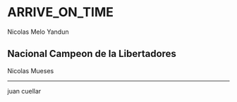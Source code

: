 # ARRIVE_ON_TIME

Nicolas Melo Yandun

Nacional Campeon de la Libertadores
---
Nicolas Mueses


---
juan cuellar
